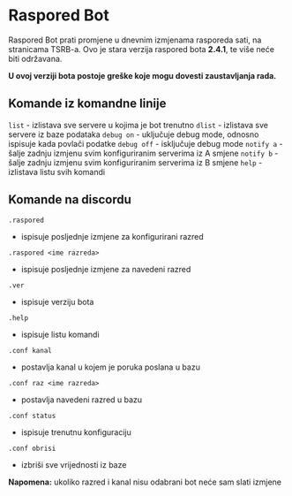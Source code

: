 # Raspored Bot

Raspored Bot prati promjene u dnevnim izmjenama rasporeda sati, na stranicama TSRB-a.
Ovo je stara verzija raspored bota **2.4.1**, te više neće biti održavana.

**U ovoj verziji bota postoje greške koje mogu dovesti zaustavljanja rada.**

## Komande iz komandne linije

`list`      - izlistava sve servere u kojima je bot trenutno
`dlist`     - izlistava sve servere iz baze podataka
`debug on`  - uključuje debug mode, odnosno ispisuje kada povlači podatke
`debug off` - isključuje debug mode
`notify a`  - šalje zadnju izmjenu svim konfiguriranim serverima iz A smjene
`notify b`  - šalje zadnju izmjenu svim konfiguriranim serverima iz B smjene
`help`      - izlistava listu svih komandi

## Komande na discordu

`.raspored`
- ispisuje posljednje izmjene za konfigurirani razred

`.raspored <ime razreda>`
- ispisuje posljednje izmjene za navedeni razred

`.ver`
- ispisuje verziju bota

`.help`
- ispisuje listu komandi

`.conf kanal`
- postavlja kanal u kojem je poruka poslana u bazu

`.conf raz <ime razreda>`
- postavlja navedeni razred u bazu

`.conf status`
- ispisuje trenutnu konfiguraciju

`.conf obrisi`
- izbriši sve vrijednosti iz baze

**Napomena:** ukoliko razred i kanal nisu odabrani bot neće sam slati izmjene


